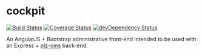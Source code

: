 # cockpit


[![Build Status](https://travis-ci.org/gconsidine/cockpit.svg)](https://travis-ci.org/gconsidine/cockpit) [![Coverage Status](https://img.shields.io/coveralls/gconsidine/cockpit.svg)](https://coveralls.io/r/gconsidine/cockpit) [![devDependency Status](https://david-dm.org/gconsidine/cockpit/dev-status.svg)](https://david-dm.org/gconsidine/cockpit#info=devDependencies)



An AngularJS + Bootstrap administrative front-end intended to be used with an
Express + [plz-cms](https://github.com/gconsidine/plz-cms) back-end.

